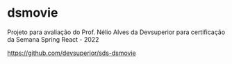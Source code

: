 # dsmovie

Projeto para avaliação do Prof. Nélio Alves da Devsuperior para certificação da Semana Spring React  - 2022

https://github.com/devsuperior/sds-dsmovie
